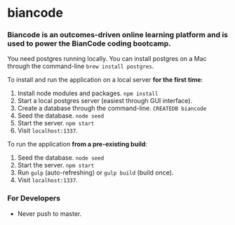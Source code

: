 # biancode

### Biancode is an outcomes-driven online learning platform and is used to power the BianCode coding bootcamp.

You need postgres running locally. You can install postgres on a Mac through the command-line ```brew install postgres```.

To install and run the application on a local server **for the first time**:

1. Install node modules and packages. ```npm install```
2. Start a local postgres server (easiest through GUI interface). 
3. Create a database through the command-line. ```CREATEDB biancode```
4. Seed the database. ```node seed```
5. Start the server. ```npm start```
6. Visit ```localhost:1337```.

To run the application **from a pre-existing build**:

1. Seed the database. ```node seed```
2. Start the server. ```npm start```
3. Run ```gulp``` (auto-refreshing) or ```gulp build``` (build once).
4. Visit ```localhost:1337```.

### For Developers
- Never push to master.
